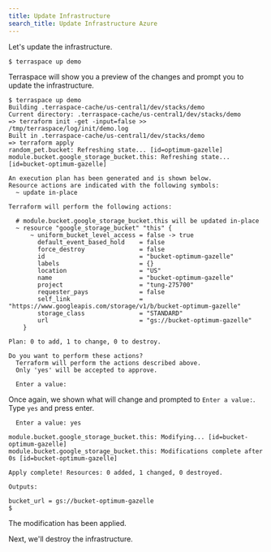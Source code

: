 ```yaml
---
title: Update Infrastructure
search_title: Update Infrastructure Azure
---
```


Let's update the infrastructure.

    $ terraspace up demo

Terraspace will show you a preview of the changes and prompt you to update the infrastructure.

    $ terraspace up demo
    Building .terraspace-cache/us-central1/dev/stacks/demo
    Current directory: .terraspace-cache/us-central1/dev/stacks/demo
    => terraform init -get -input=false >> /tmp/terraspace/log/init/demo.log
    Built in .terraspace-cache/us-central1/dev/stacks/demo
    => terraform apply
    random_pet.bucket: Refreshing state... [id=optimum-gazelle]
    module.bucket.google_storage_bucket.this: Refreshing state... [id=bucket-optimum-gazelle]

    An execution plan has been generated and is shown below.
    Resource actions are indicated with the following symbols:
      ~ update in-place

    Terraform will perform the following actions:

      # module.bucket.google_storage_bucket.this will be updated in-place
      ~ resource "google_storage_bucket" "this" {
          ~ uniform_bucket_level_access = false -> true
            default_event_based_hold    = false
            force_destroy               = false
            id                          = "bucket-optimum-gazelle"
            labels                      = {}
            location                    = "US"
            name                        = "bucket-optimum-gazelle"
            project                     = "tung-275700"
            requester_pays              = false
            self_link                   = "https://www.googleapis.com/storage/v1/b/bucket-optimum-gazelle"
            storage_class               = "STANDARD"
            url                         = "gs://bucket-optimum-gazelle"
        }

    Plan: 0 to add, 1 to change, 0 to destroy.

    Do you want to perform these actions?
      Terraform will perform the actions described above.
      Only 'yes' will be accepted to approve.

      Enter a value:

Once again, we shown what will change and prompted to `Enter a value:`. Type `yes` and press enter.

      Enter a value: yes

    module.bucket.google_storage_bucket.this: Modifying... [id=bucket-optimum-gazelle]
    module.bucket.google_storage_bucket.this: Modifications complete after 0s [id=bucket-optimum-gazelle]

    Apply complete! Resources: 0 added, 1 changed, 0 destroyed.

    Outputs:

    bucket_url = gs://bucket-optimum-gazelle
    $

The modification has been applied.

Next, we'll destroy the infrastructure.